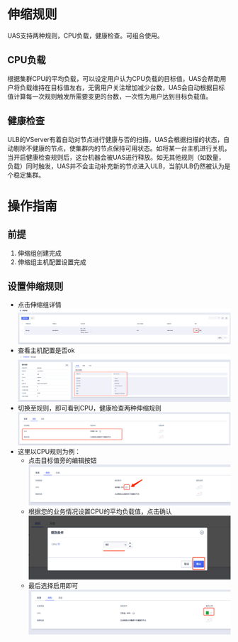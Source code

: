 # 伸缩规则

UAS支持两种规则，CPU负载，健康检查。可组合使用。

## CPU负载

根据集群CPU的平均负载，可以设定用户认为CPU负载的目标值，UAS会帮助用户将负载维持在目标值左右，无需用户关注增加减少台数，UAS会自动根据目标值计算每一次规则触发所需要变更的台数，一次性为用户达到目标负载值。

<!--
## MEM负载

根据集群MEM的平均负载，可以设定用户认为MEM负载的目标值，UAS会帮助用户将负载维持在目标值左右，无需用户关注增加减少台数，UAS会自动根据目标值计算每一次规则触发所需要变更的台数，一次性为用户达到目标负载值。

## 固定数量

固定数量可将用户ULB下VServer 的节点数量控制在一个恒定值，固定数量需要在整个伸缩任务的最小/最大数量范围内。当固定数量规则生效时，UAS会忽略CPU和MEM的规则无法同时使用。
-->

## 健康检查

ULB的VServer有着自动对节点进行健康与否的扫描，UAS会根据扫描的状态，自动剔除不健康的节点，使集群内的节点保持可用状态。如将某一台主机进行关机，当开启健康检查规则后，这台机器会被UAS进行释放。如无其他规则（如数量，负载）同时触发，UAS并不会主动补充新的节点进入ULB，当前ULB仍然被认为是个稳定集群。

# 操作指南

## 前提
1. 伸缩组创建完成
2. 伸缩组主机配置设置完成

## 设置伸缩规则
- 点击伸缩组详情
  ![](/images/set_rules.png)
- 查看主机配置是否ok
  ![](/images/set_rules2.png)
- 切换至规则，即可看到CPU，健康检查两种伸缩规则
  ![](/images/set_rules3.png)
- 这里以CPU规则为例：
   - 点击目标值旁的编辑按钮
     ![](/images/set_rules4.png)
   - 根据您的业务情况设置CPU的平均负载值，点击确认
     ![](/images/set_rules5.png)
   - 最后选择启用即可
     ![](/images/set_rules6.png)
